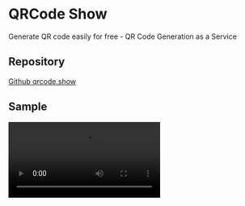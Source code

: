 # QRCode Show

Generate QR code easily for free - QR Code Generation as a Service

## Repository

[Github qrcode.show](https://github.com/sayanarijit/qrcode.show)

## Sample

![qrcode show](https://user-images.githubusercontent.com/22433243/134179031-5472b2fc-4329-4ff4-85ee-fbe13fd6134a.mp4)
